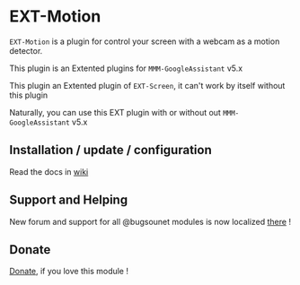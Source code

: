 # EXT-Motion

`EXT-Motion` is a plugin for control your screen with a webcam as a motion detector.

This plugin is an Extented plugins for `MMM-GoogleAssistant` v5.x

This plugin an Extented plugin of `EXT-Screen`, it can't work by itself without this plugin

Naturally, you can use this EXT plugin with or without out `MMM-GoogleAssistant` v5.x

## Installation / update / configuration

Read the docs in [wiki](https://wiki.bugsounet.fr/EXT-Motion)

## Support and Helping
New forum and support for all @bugsounet modules is now localized [there](https://forum.bugsounet.fr) !
 
## Donate
 [Donate](https://www.paypal.com/cgi-bin/webscr?cmd=_s-xclick&hosted_button_id=TTHRH94Y4KL36&source=url), if you love this module !
